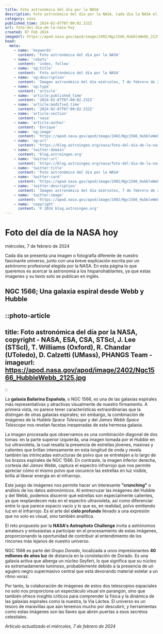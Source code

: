 ```yaml
---
title: Foto astronómica del día por la NASA
description: Foto astronómica del día por la NASA. Cada día la NASA elige una imagen de los aficionados a la astronomía para ser la foto del día.
category: nasa
published_time: 2024-02-07T07:00:02.232Z
url: foto-del-dia-de-la-nasa-hoy
created: 07 Feb 2024
imageUrl: https://apod.nasa.gov/apod/image/2402/Ngc1566_HubbleWebb_2125.jpg
head:
  meta:
    - name: 'keywords'
      content: 'Foto astronómica del día por la NASA'
    - name: 'robots'
      content: 'index, follow'
    - name: 'og:title'
      content: 'Foto astronómica del día por la NASA'
    - name: 'og:description'
      content: 'Imagen astronómica del día miércoles, 7 de febrero de 2024 por la NASA; NGC 1566; Una galaxia espiral desde Webb y Hubble'
    - name: 'og:type'
      content: 'article'
    - name: 'article:published_time'
      content: '2024-02-07T07:00:02.232Z'
    - name: 'article:modified_time'
      content: '2024-02-07T07:00:02.232Z'
    - name: 'article:section'
      content: 'nasa'
    - name: 'article:author'
      content: 'Enrique'
    - name: 'og:image'
      content: 'https://apod.nasa.gov/apod/image/2402/Ngc1566_HubbleWebb_2125.jpg'
    - name: 'og:url'
      content: 'https://blog.astroingeo.org/nasa/foto-del-dia-de-la-nasa-hoy'
    - name: 'twitter:domain'
      content: 'blog.astroingeo.org'
    - name: 'twitter:url'
      content: 'https://blog.astroingeo.org/nasa/foto-del-dia-de-la-nasa-hoy'
    - name: 'twitter:title'
      content: 'Foto astronómica del día por la NASA'
    - name: 'twitter:card'
      content: 'https://apod.nasa.gov/apod/image/2402/Ngc1566_HubbleWebb_2125.jpg'
    - name: 'twitter:description'
      content: 'Imagen astronómica del día miércoles, 7 de febrero de 2024 por la NASA; NGC 1566; Una galaxia espiral desde Webb y Hubble'
    - name: 'twitter:image'
      content: 'https://apod.nasa.gov/apod/image/2402/Ngc1566_HubbleWebb_2125.jpg'
    - name: 'copyright'
      content: '© 2024 blog.astroingeo.org'
---
```

# Foto del día de la NASA hoy
miércoles, 7 de febrero de 2024

Cada día se presenta una imagen o fotografía diferente de nuestro fascinante universo, junto con una breve explicación escrita por un astrónomo profesional elegida por la NASA.
En esta página lo que queremos es acercar la astronomía a los hispanohablantes, ya que estas imagenes y su texto solo se publican en inglés.
## NGC 1566; Una galaxia espiral desde Webb y Hubble


::photo-article
---
title: Foto astronómica del día por la NASA, copyright - NASA, ESA, CSA, STScI, J. Lee (STScI), T. Williams (Oxford), R. Chandar (UToledo), D. Calzetti (UMass), PHANGS Team -
imageurl: https://apod.nasa.gov/apod/image/2402/Ngc1566_HubbleWebb_2125.jpg
---
::



La **galaxia Bailarina Española**, o NGC 1566, es una de las galaxias espirales más representativas y atractivas visualmente de nuestro firmamento. A primera vista, no parece tener características extraordinarias que la distingan de otras galaxias espirales; sin embargo, la combinación de imágenes de la _Hubble Space Telescope_ y del _James Webb Space Telescope_ nos revelan facetas inesperadas de esta hermosa galaxia.

La imagen procesada que observamos es una combinación diagonal de dos tomas: en la parte superior izquierda, una imagen tomada por el _Hubble_ en luz ultravioleta, la cual resalta la presencia de estrellas jóvenes, masivas y calientes que brillan intensamente en esta longitud de onda y revela también las intrincadas estructuras de polvo que se entretejen a lo largo de los brazos espirales de NGC 1566. En contraste, la imagen inferior derecha, cortesía del _James Webb_, captura el espectro infrarrojo que nos permite apreciar cómo el mismo polvo que oscurece las estrellas en luz visible, brilla al liberar energía en el infrarrojo.

Este juego de imágenes nos permite hacer un interesante **"crunching"** o análisis de los datos astronómicos. Al entrecruzar las imágenes del Hubble y del Webb, podemos discernir qué estrellas son especialmente calientes, ya que resplandecen más en el espectro ultravioleta, así como diferenciar entre lo que parece espacio vacío y lo que es, en realidad, polvo emitiendo luz en el infrarrojo. Es el arte del **cielo profundo** llevado a una expresión que no solo es visual, sino también analítica.

El reto propuesto por la **NASA's Astrophoto Challenge** invita a astrónomos amateurs y entusiastas a participar en el procesamiento de estas imágenes, proporcionando la oportunidad de contribuir al entendimiento de los rincones más lejanos de nuestro universo.

NGC 1566 es parte del _Grupo Dorado_, localizada a unos impresionantes **40 millones de años luz** de distancia en la constelación de Dorado. Es una galaxia activa que alberga un núcleo Seyfert, lo que significa que su núcleo es extremadamente luminoso, probablemente debido a la presencia de un agujero negro supermasivo central que está devorando material estelar a un ritmo voraz.

Por tanto, la colaboración de imágenes de estos dos telescopios espaciales no solo nos proporciona un espectáculo visual sin parangón, sino que también ofrece insights críticos para comprender la física y la dinámica de las galaxias espirales como la nuestra, la Vía Láctea. El universo es un tesoro de maravillas que aún tenemos mucho por descubrir, y herramientas como estas imágenes son las llaves que abren puertas a esos secretos celestiales.

_Artículo actualizado el miércoles, 7 de febrero de 2024_